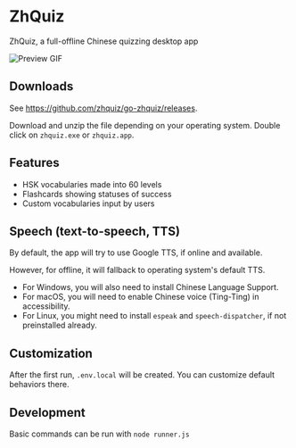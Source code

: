 # ZhQuiz

ZhQuiz, a full-offline Chinese quizzing desktop app

![Preview GIF](https://github.com/zhquiz/zhquiz/raw/master/docs/preview.gif)

## Downloads

See <https://github.com/zhquiz/go-zhquiz/releases>.

Download and unzip the file depending on your operating system. Double click on `zhquiz.exe` or `zhquiz.app`.

## Features

- HSK vocabularies made into 60 levels
- Flashcards showing statuses of success
- Custom vocabularies input by users

## Speech (text-to-speech, TTS)

By default, the app will try to use Google TTS, if online and available.

However, for offline, it will fallback to operating system's default TTS.

- For Windows, you will also need to install Chinese Language Support.
- For macOS, you will need to enable Chinese voice (Ting-Ting) in accessibility.
- For Linux, you might need to install `espeak` and `speech-dispatcher`, if not preinstalled already.

## Customization

After the first run, `.env.local` will be created. You can customize default behaviors there.

## Development

Basic commands can be run with `node runner.js`

